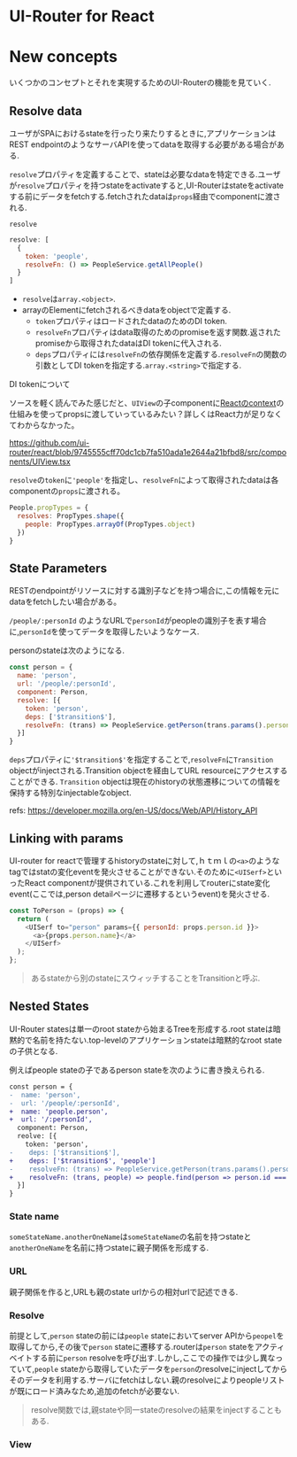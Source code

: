 UI-Router for React
===

# New concepts

いくつかのコンセプトとそれを実現するためのUI-Routerの機能を見ていく.

## Resolve data

ユーザがSPAにおけるstateを行ったり来たりするときに,アプリケーションはREST endpointのようなサーバAPIを使ってdataを取得する必要がある場合がある.

`resolve`プロパティを定義することで、stateは必要なdataを特定できる.ユーザが`resolve`プロパティを持つstateをactivateすると,UI-Routerはstateをactivateする前にデータをfetchする.fetchされたdataは`props`経由でcomponentに渡される.

`resolve`

```js
resolve: [
  {
    token: 'people',
    resolveFn: () => PeopleService.getAllPeople()
  }
]
```

- `resolve`は`array.<object>`.
- arrayのElementにfetchされるべきdataをobjectで定義する.
  - `token`プロパティはロードされたdataのためのDI token.
  - `resolveFn`プロパティはdata取得のためのpromiseを返す関数.返されたpromiseから取得されたdataはDI tokenに代入される.
  - `deps`プロパティには`resolveFn`の依存関係を定義する.`resolveFn`の関数の引数としてDI tokenを指定する.`array.<string>`で指定する.

DI tokenについて

ソースを軽く読んでみた感じだと、`UIView`の子componentに[Reactのcontext](https://facebook.github.io/react/docs/context.html)の仕組みを使ってpropsに渡していっているみたい？詳しくはReact力が足りなくてわからなかった。

https://github.com/ui-router/react/blob/9745555cff70dc1cb7fa510ada1e2644a21bfbd8/src/components/UIView.tsx

`resolve`の`token`に`'people'`を指定し、`resolveFn`によって取得されたdataは各componentの`props`に渡される。

```js
People.propTypes = {
  resolves: PropTypes.shape({
    people: PropTypes.arrayOf(PropTypes.object)
  })
}
```

## State Parameters

RESTのendpointがリソースに対する識別子などを持つ場合に,この情報を元にdataをfetchしたい場合がある。

`/people/:personId` のようなURLで`personId`がpeopleの識別子を表す場合に,`personId`を使ってデータを取得したいようなケース.

personのstateは次のようになる.

```js
const person = {
  name: 'person',
  url: '/people/:personId',
  component: Person,
  resolve: [{
    token: 'person',
    deps: ['$transition$'],
    resolveFn: (trans) => PeopleService.getPerson(trans.params().personId)
  }]
}
```

`deps`プロパティに`'$transition$'`を指定することで,`resolveFn`に`Transition` objectがinjectされる.Transition objectを経由してURL resourceにアクセスすることができる.
`Transition` objectは現在のhistoryの状態遷移についての情報を保持する特別なinjectableなobject.

refs: https://developer.mozilla.org/en-US/docs/Web/API/History_API

## Linking with params

UI-router for reactで管理するhistoryのstateに対して,ｈｔｍｌの`<a>`のようなtagではstatの変化eventを発火させることができない.そのために`<UISerf>`といったReact componentが提供されている.これを利用してrouterにstate変化event(ここでは,person detailページに遷移するというevent)を発火させる.

```js
const ToPerson = (props) => {
  return (
    <UISerf to="person" params={{ personId: props.person.id }}>
      <a>{props.person.name}</a>
    </UISerf>
  );
};
```

> あるstateから別のstateにスウィッチすることをTransitionと呼ぶ.

## Nested States

UI-Router statesは単一のroot stateから始まるTreeを形成する.root stateは暗黙的で名前を持たない.top-levelのアプリケーションstateは暗黙的なroot stateの子供となる.

例えばpeople stateの子であるperson stateを次のように書き換えられる.

```diff
const person = {
-  name: 'person',
-  url: '/people/:personId',
+  name: 'people.person',
+  url: '/:personId',
  component: Person,
  reolve: [{
    token: 'person',
-    deps: ['$transition$'],
+    deps: ['$transition$', 'people']
-    resolveFn: (trans) => PeopleService.getPerson(trans.params().personId)
+    resolveFn: (trans, people) => people.find(person => person.id === trans.params().personId)
  }]
}
```

### State name

`someStateName.anotherOneName`は`someStateName`の名前を持つstateと`anotherOneName`を名前に持つstateに親子関係を形成する.

### URL

親子関係を作ると,URLも親のstate urlからの相対urlで記述できる.

### Resolve

前提として,`person` stateの前には`people` stateにおいてserver APIから`peopel`を取得してから,その後で`person` stateに遷移する.routerは`person` stateをアクティベイトする前に`person` resolveを呼び出す.しかし,ここでの操作では少し異なっていて,`people` stateから取得していたデータを`person`のresolveにinjectしてからそのデータを利用する.サーバにfetchはしない.親のresolveによりpeopleリストが既にロード済みなため,追加のfetchが必要ない.

> resolve関数では,親stateや同一stateのresolveの結果をinjectすることもある.

### View


